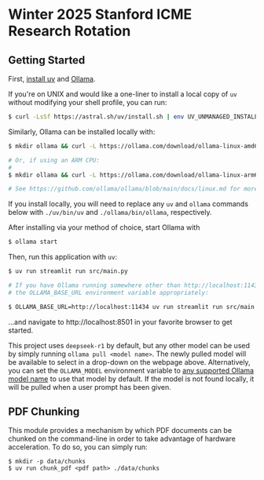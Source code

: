 # Winter 2025 Stanford ICME Research Rotation

## Getting Started

First, [install uv](https://docs.astral.sh/uv/getting-started/installation/) and [Ollama](https://ollama.com/).

If you're on UNIX and would like a one-liner to install a local copy of `uv` without
modifying your shell profile, you can run:

```sh
$ curl -LsSf https://astral.sh/uv/install.sh | env UV_UNMANAGED_INSTALL="./uv/bin" sh
```

Similarly, Ollama can be installed locally with:

```sh
$ mkdir ollama && curl -L https://ollama.com/download/ollama-linux-amd64.tgz | tar -xz -C ollama

# Or, if using an ARM CPU:
#
$ mkdir ollama && curl -L https://ollama.com/download/ollama-linux-arm64.tgz | tar -xz -C ollama

# See https://github.com/ollama/ollama/blob/main/docs/linux.md for more information.
```

If you install locally, you will need to replace any `uv` and `ollama` commands below
with `./uv/bin/uv` and `./ollama/bin/ollama`, respectively.

After installing via your method of choice, start Ollama with

```sh
$ ollama start
```

Then, run this application with `uv`:

```sh
$ uv run streamlit run src/main.py

# If you have Ollama running somewhere other than http://localhost:11434, you can set
# the OLLAMA_BASE_URL environment variable appropriately:

$ OLLAMA_BASE_URL=http://localhost:11434 uv run streamlit run src/main.py
```

...and navigate to http://localhost:8501 in your favorite browser to get started.

This project uses `deepseek-r1` by default, but any other model can be used by simply 
running `ollama pull <model name>`. The newly pulled model will be available to select
in a drop-down on the webpage above. Alternatively, you can set the `OLLAMA_MODEL` 
environment variable to [any supported Ollama model name](https://ollama.com/search) to
use that model by default. If the model is not found locally, it will be pulled when a 
user prompt has been given.

## PDF Chunking

This module provides a mechanism by which PDF documents can be chunked on the command-line
in order to take advantage of hardware acceleration. To do so, you can simply run:

```
$ mkdir -p data/chunks
$ uv run chunk_pdf <pdf path> ./data/chunks
```
